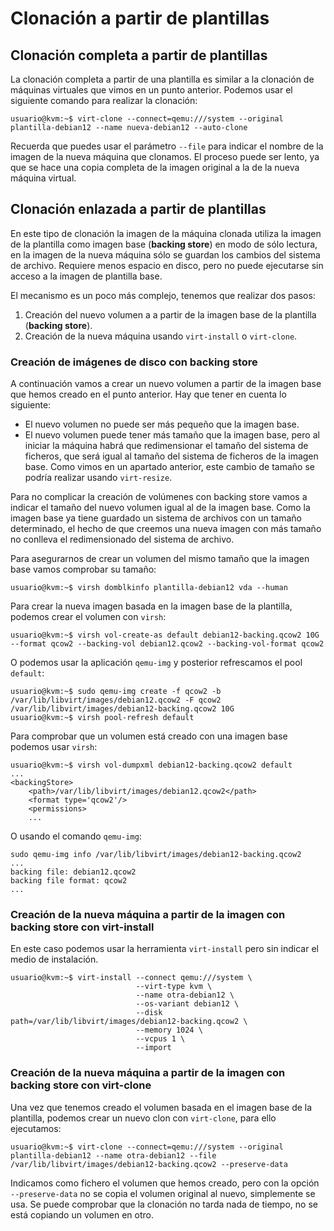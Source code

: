 # Clonación a partir de plantillas

## Clonación completa a partir de plantillas

La clonación completa a partir de una plantilla es similar a la clonación de máquinas virtuales que vimos en un punto anterior. Podemos usar el siguiente comando para realizar la clonación:

```
usuario@kvm:~$ virt-clone --connect=qemu:///system --original plantilla-debian12 --name nueva-debian12 --auto-clone
```

Recuerda que puedes usar el parámetro `--file` para indicar el nombre de la imagen de la nueva máquina que clonamos. El proceso puede ser lento, ya que se hace una copia completa de la imagen original a la de la nueva máquina virtual.

## Clonación enlazada a partir de plantillas

En este tipo de clonación la imagen de la máquina clonada utiliza la imagen de la plantilla como imagen base (**backing store**) en modo de sólo lectura, en la imagen de la nueva máquina sólo se guardan los cambios del sistema de archivo. Requiere menos espacio en disco, pero no puede ejecutarse sin acceso a la imagen de plantilla base. 

El mecanismo es un poco más complejo, tenemos que realizar dos pasos:

1. Creación del nuevo volumen a a partir de la imagen base de la plantilla (**backing store**).
2. Creación de la nueva máquina usando `virt-install` o `virt-clone`.

### Creación de imágenes de disco con backing store

A continuación vamos a crear un nuevo volumen a partir de la imagen base que hemos creado en el punto anterior. Hay que tener en cuenta lo siguiente:

* El nuevo volumen no puede ser más pequeño que la imagen base.
* El nuevo volumen puede tener más tamaño que la imagen base, pero al iniciar la máquina habrá que redimensionar el tamaño del sistema de ficheros, que será igual al tamaño del sistema de ficheros de la imagen base. Como vimos en un apartado anterior, este cambio de tamaño se podría realizar usando `virt-resize`.

Para no complicar la creación de volúmenes con backing store vamos a indicar el tamaño del nuevo volumen igual al de la imagen base. Como la imagen base ya tiene guardado un sistema de archivos con un tamaño determinado, el hecho de que creemos una nueva imagen con más tamaño no conlleva el redimensionado del sistema de archivo. 

Para asegurarnos de crear un volumen del mismo tamaño que la imagen base vamos comprobar su tamaño:
```
usuario@kvm:~$ virsh domblkinfo plantilla-debian12 vda --human
```

Para crear la nueva imagen basada en la imagen base de la plantilla, podemos crear el volumen con `virsh`:

```
usuario@kvm:~$ virsh vol-create-as default debian12-backing.qcow2 10G --format qcow2 --backing-vol debian12.qcow2 --backing-vol-format qcow2 
```

O podemos usar la aplicación `qemu-img` y posterior refrescamos el pool `default`:

```
usuario@kvm:~$ sudo qemu-img create -f qcow2 -b /var/lib/libvirt/images/debian12.qcow2 -F qcow2 /var/lib/libvirt/images/debian12-backing.qcow2 10G
usuario@kvm:~$ virsh pool-refresh default
```

Para comprobar que un volumen está creado con una imagen base podemos usar `virsh`:

```
usuario@kvm:~$ virsh vol-dumpxml debian12-backing.qcow2 default
...
<backingStore>
    <path>/var/lib/libvirt/images/debian12.qcow2</path>
    <format type='qcow2'/>
    <permissions>
    ...
```

O usando el comando `qemu-img`:

```
sudo qemu-img info /var/lib/libvirt/images/debian12-backing.qcow2
...
backing file: debian12.qcow2
backing file format: qcow2
...
```

### Creación de la nueva máquina a partir de la imagen con backing store con virt-install

En este caso podemos usar la herramienta `virt-install` pero sin indicar el medio de instalación.

```
usuario@kvm:~$ virt-install --connect qemu:///system \
                            --virt-type kvm \
                            --name otra-debian12 \
                            --os-variant debian12 \
                            --disk path=/var/lib/libvirt/images/debian12-backing.qcow2 \
                            --memory 1024 \
                            --vcpus 1 \
                            --import
```		

### Creación de la nueva máquina a partir de la imagen con backing store con virt-clone

Una vez que tenemos creado el volumen basada en el imagen base de la plantilla, podemos crear un nuevo clon con `virt-clone`, para ello ejecutamos:

```
usuario@kvm:~$ virt-clone --connect=qemu:///system --original plantilla-debian12 --name otra-debian12 --file /var/lib/libvirt/images/debian12-backing.qcow2 --preserve-data
```

Indicamos como fichero el volumen que hemos creado, pero con la opción `--preserve-data` no se copia el volumen original al nuevo, simplemente se usa. Se puede comprobar que la clonación no tarda nada de tiempo, no se está copiando un volumen en otro.



